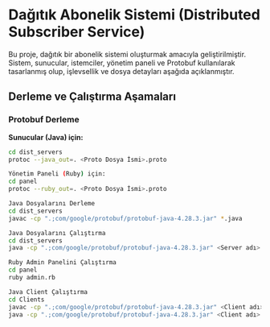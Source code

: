 # Dağıtık Abonelik Sistemi (Distributed Subscriber Service)

Bu proje, dağıtık bir abonelik sistemi oluşturmak amacıyla geliştirilmiştir. Sistem, sunucular, istemciler, yönetim paneli ve Protobuf kullanılarak tasarlanmış olup, işlevsellik ve dosya detayları aşağıda açıklanmıştır.

## Derleme ve Çalıştırma Aşamaları

### Protobuf Derleme

**Sunucular (Java) için:**
```bash
cd dist_servers
protoc --java_out=. <Proto Dosya İsmi>.proto

Yönetim Paneli (Ruby) için:
cd panel
protoc --ruby_out=. <Proto Dosya İsmi>.proto

Java Dosyalarını Derleme
cd dist_servers
javac -cp ".;com/google/protobuf/protobuf-java-4.28.3.jar" *.java

Java Dosyalarını Çalıştırma
cd dist_servers
java -cp ".;com/google/protobuf/protobuf-java-4.28.3.jar" <Server adı>

Ruby Admin Panelini Çalıştırma
cd panel
ruby admin.rb

Java Client Çalıştırma
cd Clients
javac -cp ".;com/google/protobuf/protobuf-java-4.28.3.jar" <Client adı>.java
java -cp ".;com/google/protobuf/protobuf-java-4.28.3.jar" <Client adı>

